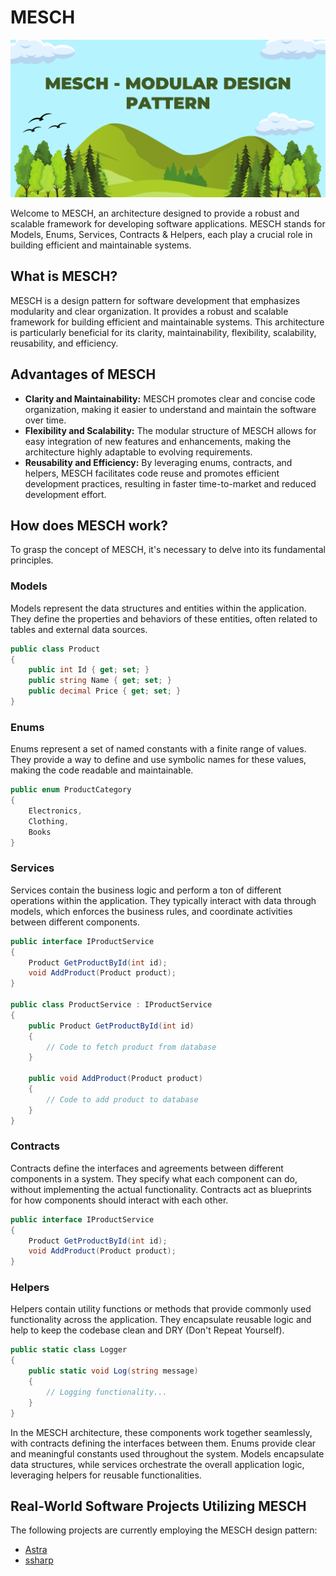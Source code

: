 # MESCH

![MESCH](static/MESCH.png)

Welcome to MESCH, an architecture designed to provide a robust and scalable framework for developing software applications. MESCH stands for Models, Enums, Services, Contracts & Helpers, each play a crucial role in building efficient and maintainable systems.

## What is MESCH?

MESCH is a design pattern for software development that emphasizes modularity and clear organization. It provides a robust and scalable framework for building efficient and maintainable systems. This architecture is particularly beneficial for its clarity, maintainability, flexibility, scalability, reusability, and efficiency.

## Advantages of MESCH

- **Clarity and Maintainability:** MESCH promotes clear and concise code organization, making it easier to understand and maintain the software over time.
- **Flexibility and Scalability:** The modular structure of MESCH allows for easy integration of new features and enhancements, making the architecture highly adaptable to evolving requirements.
- **Reusability and Efficiency:** By leveraging enums, contracts, and helpers, MESCH facilitates code reuse and promotes efficient development practices, resulting in faster time-to-market and reduced development effort.

## How does MESCH work?

To grasp the concept of MESCH, it's necessary to delve into its fundamental principles.

### Models

Models represent the data structures and entities within the application. They define the properties and behaviors of these entities, often related to tables and external data sources.

```cs
public class Product
{
    public int Id { get; set; }
    public string Name { get; set; }
    public decimal Price { get; set; }
}
```

### Enums

Enums represent a set of named constants with a finite range of values. They provide a way to define and use symbolic names for these values, making the code readable and maintainable.

```csharp
public enum ProductCategory
{
    Electronics,
    Clothing,
    Books
}
```

### Services

Services contain the business logic and perform a ton of different operations within the application. They typically interact with data through models, which enforces the business rules, and coordinate activities between different components.

```csharp
public interface IProductService
{
    Product GetProductById(int id);
    void AddProduct(Product product);
}

public class ProductService : IProductService
{
    public Product GetProductById(int id)
    {
        // Code to fetch product from database
    }

    public void AddProduct(Product product)
    {
        // Code to add product to database
    }
}
```

### Contracts

Contracts define the interfaces and agreements between different components in a system. They specify what each component can do, without implementing the actual functionality. Contracts act as blueprints for how components should interact with each other.

```csharp
public interface IProductService
{
    Product GetProductById(int id);
    void AddProduct(Product product);
}
```

### Helpers

Helpers contain utility functions or methods that provide commonly used functionality across the application. They encapsulate reusable logic and help to keep the codebase clean and DRY (Don't Repeat Yourself).

```csharp
public static class Logger
{
    public static void Log(string message)
    {
        // Logging functionality...
    }
}
```

In the MESCH architecture, these components work together seamlessly, with contracts defining the interfaces between them. Enums provide clear and meaningful constants used throughout the system. Models encapsulate data structures, while services orchestrate the overall application logic, leveraging helpers for reusable functionalities.

## Real-World Software Projects Utilizing MESCH

The following projects are currently employing the MESCH design pattern:

- [Astra](https://github.com/luke-beep/Astra)
- [ssharp](https://github.com/luke-beep/ssharp)
